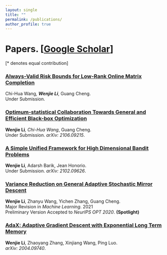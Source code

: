 ```yaml
---
layout: single
title: ""
permalink: /publications/
author_profile: true
---
```

# <i class="fa fa-fw fa-paste"></i> Papers. [[Google Scholar](https://scholar.google.com/citations?user=4jlUpjEAAAAJ&hl=en)] #


[* denotes equal contribution]


### [Always-Valid Risk Bounds for Low-Rank Online Matrix Completion](https://williamlwj.github.io/About//publications/always_valid)
Chi-Hua Wang<sup>*</sup>, **Wenjie Li**<sup>*</sup>, Guang Cheng. \
Under Submission. 


### [Optimum-statistical Collaboration Towards General and Efficient Black-box Optimization](https://williamlwj.github.io/About//publications/VHCT)
**Wenjie Li**<sup>*</sup>, Chi-Hua Wang<sup>*</sup>, Guang Cheng. \
Under Submission. _arXiv: 2106.09215_.


### [A Simple Unified Framework for High Dimensional Bandit Problems](https://williamlwj.github.io/About//publications/Bandit_framework)
**Wenjie Li**, Adarsh Barik, Jean Honorio. \
Under Submission. _arXiv: 2102.09626_. 


### [Variance Reduction on General Adaptive Stochastic Mirror Descent](https://williamlwj.github.io/About//publications/SVRGMD)
**Wenjie Li**, Zhanyu Wang, Yichen Zhang, Guang Cheng. \
Major Revision in _Machine Learning_. 2021 \
Preliminary Version Accepted to _NeurIPS OPT 2020_. **(Spotlight)**



### [AdaX: Adaptive Gradient Descent with Exponential Long Term Memory](https://williamlwj.github.io/About//publications/AdaX)
**Wenjie Li**, Zhaoyang Zhang, Xinjiang Wang, Ping Luo. \
_arXiv: 2004.09740_. 

